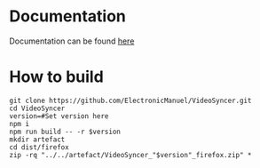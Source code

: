 # Documentation
Documentation can be found [here](https://vsync.ch/doc/)

# How to build
```shell
git clone https://github.com/ElectronicManuel/VideoSyncer.git
cd VideoSyncer
version=#Set version here
npm i
npm run build -- -r $version
mkdir artefact
cd dist/firefox
zip -rq "../../artefact/VideoSyncer_"$version"_firefox.zip" *
```